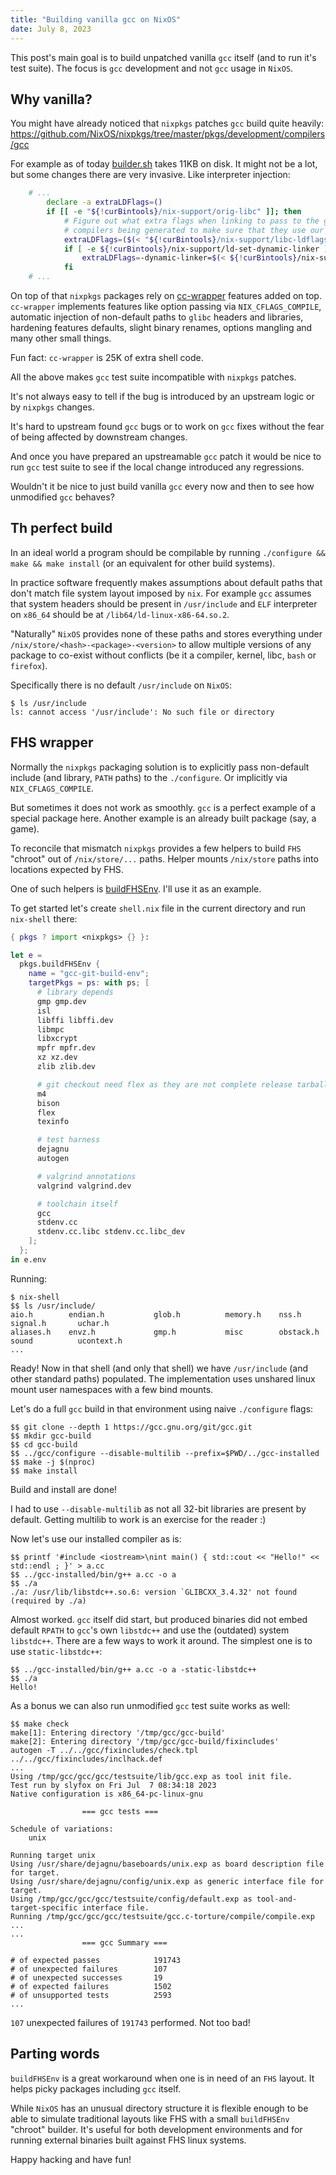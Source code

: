```yaml
---
title: "Building vanilla gcc on NixOS"
date: July 8, 2023
---
```


This post's main goal is to build unpatched vanilla `gcc` itself (and to
run it's test suite). The focus is `gcc` development and not `gcc` usage
in `NixOS`.

## Why vanilla?

You might have already noticed that `nixpkgs` patches `gcc` build quite
heavily:
<https://github.com/NixOS/nixpkgs/tree/master/pkgs/development/compilers/gcc>

For example as of today [builder.sh](https://github.com/NixOS/nixpkgs/blob/84822c43fcf6787f3680868d6f63e80b69244fbe/pkgs/development/compilers/gcc/builder.sh)
takes 11KB on disk. It might not be a lot, but some changes there are
very invasive. Like interpreter injection:

```bash
    # ...
        declare -a extraLDFlags=()
        if [[ -e "${!curBintools}/nix-support/orig-libc" ]]; then
            # Figure out what extra flags when linking to pass to the gcc
            # compilers being generated to make sure that they use our libc.
            extraLDFlags=($(< "${!curBintools}/nix-support/libc-ldflags") $(< "${!curBintools}/nix-support/libc-ldflags-before" || true))
            if [ -e ${!curBintools}/nix-support/ld-set-dynamic-linker ]; then
                extraLDFlags=-dynamic-linker=$(< ${!curBintools}/nix-support/dynamic-linker)
            fi
    # ...
```

On top of that `nixpkgs` packages rely on [cc-wrapper](https://github.com/NixOS/nixpkgs/blob/master/pkgs/build-support/cc-wrapper/default.nix)
features added on top. `cc-wrapper` implements features like option
passing via `NIX_CFLAGS_COMPILE`, automatic injection of non-default
paths to `glibc` headers and libraries, hardening features defaults,
slight binary renames, options mangling and many other small things.

Fun fact: `cc-wrapper` is 25K of extra shell code.

All the above makes `gcc` test suite incompatible with `nixpkgs`
patches.

It's not always easy to tell if the bug is introduced by an upstream
logic or by `nixpkgs` changes.

It's hard to upstream found `gcc` bugs or to work on `gcc` fixes
without the fear of being affected by downstream changes.

And once you have prepared an upstreamable `gcc` patch it would be nice
to run `gcc` test suite to see if the local change introduced any
regressions.

Wouldn't it be nice to just build vanilla `gcc` every now and then to
see how unmodified `gcc` behaves?

## Th perfect build

In an ideal world a program should be compilable by running
`./configure && make && make install` (or an equivalent for other build
systems).

In practice software frequently makes assumptions about default paths
that don't match file system layout imposed by `nix`. For example `gcc`
assumes that system headers should be present in `/usr/include` and
`ELF` interpreter on `x86_64` should be at `/lib64/ld-linux-x86-64.so.2`.

"Naturally" `NixOS` provides none of these paths and stores everything
under `/nix/store/<hash>-<package>-<version>` to allow multiple versions
of any package to co-exist without conflicts (be it a compiler, kernel,
libc, `bash` or `firefox`).

Specifically there is no default `/usr/include` on `NixOS`:

```
$ ls /usr/include
ls: cannot access '/usr/include': No such file or directory
```

## FHS wrapper

Normally the `nixpkgs` packaging solution is to explicitly pass
non-default include (and library, `PATH` paths) to the `./configure`.
Or implicitly via `NIX_CFLAGS_COMPILE`.

But sometimes it does not work as smoothly. `gcc` is a perfect example
of a special package here. Another example is an already built package
(say, a game).

To reconcile that mismatch `nixpkgs` provides a few helpers to build
`FHS` "chroot" out of `/nix/store/...` paths. Helper mounts `/nix/store`
paths into locations expected by FHS.

One of such helpers is [buildFHSEnv](https://nixos.org/manual/nixpkgs/stable/#sec-fhs-environments).
I'll use it as an example.

To get started let's create `shell.nix` file in the current directory
and run `nix-shell` there:

```nix
{ pkgs ? import <nixpkgs> {} }:

let e =
  pkgs.buildFHSEnv {
    name = "gcc-git-build-env";
    targetPkgs = ps: with ps; [
      # library depends
      gmp gmp.dev
      isl
      libffi libffi.dev
      libmpc
      libxcrypt
      mpfr mpfr.dev
      xz xz.dev
      zlib zlib.dev

      # git checkout need flex as they are not complete release tarballs
      m4
      bison
      flex
      texinfo

      # test harness
      dejagnu
      autogen

      # valgrind annotations
      valgrind valgrind.dev

      # toolchain itself
      gcc
      stdenv.cc
      stdenv.cc.libc stdenv.cc.libc_dev
    ];
  };
in e.env
```

Running:

```
$ nix-shell
$$ ls /usr/include/
aio.h        endian.h           glob.h          memory.h    nss.h           signal.h       uchar.h
aliases.h    envz.h             gmp.h           misc        obstack.h       sound          ucontext.h
...
```

Ready! Now in that shell (and only that shell) we have `/usr/include`
(and other standard paths) populated. The implementation uses unshared
linux mount user namespaces with a few bind mounts.

Let's do a full `gcc` build in that environment using naive
`./configure` flags:

```
$$ git clone --depth 1 https://gcc.gnu.org/git/gcc.git
$$ mkdir gcc-build
$$ cd gcc-build
$$ ../gcc/configure --disable-multilib --prefix=$PWD/../gcc-installed
$$ make -j $(nproc)
$$ make install
```

Build and install are done!

I had to use `--disable-multilib` as not all 32-bit libraries are
present by default. Getting multilib to work is an exercise for the
reader :)

Now let's use our installed compiler as is:

```
$$ printf '#include <iostream>\nint main() { std::cout << "Hello!" << std::endl ; }' > a.cc
$$ ../gcc-installed/bin/g++ a.cc -o a
$$ ./a
./a: /usr/lib/libstdc++.so.6: version `GLIBCXX_3.4.32' not found (required by ./a)
```

Almost worked. `gcc` itself did start, but produced binaries did not
embed default `RPATH` to `gcc`'s own `libstdc++` and use the (outdated)
system `libstdc++`. There are a few ways to work it around. The simplest
one is to use `static-libstdc++`:

```
$$ ../gcc-installed/bin/g++ a.cc -o a -static-libstdc++
$$ ./a
Hello!
```

As a bonus we can also run unmodified `gcc` test suite works as well:

```
$$ make check
make[1]: Entering directory '/tmp/gcc/gcc-build'
make[2]: Entering directory '/tmp/gcc/gcc-build/fixincludes'
autogen -T ../../gcc/fixincludes/check.tpl ../../gcc/fixincludes/inclhack.def
...
Using /tmp/gcc/gcc/gcc/testsuite/lib/gcc.exp as tool init file.
Test run by slyfox on Fri Jul  7 08:34:18 2023
Native configuration is x86_64-pc-linux-gnu

                === gcc tests ===

Schedule of variations:
    unix

Running target unix
Using /usr/share/dejagnu/baseboards/unix.exp as board description file for target.
Using /usr/share/dejagnu/config/unix.exp as generic interface file for target.
Using /tmp/gcc/gcc/gcc/testsuite/config/default.exp as tool-and-target-specific interface file.
Running /tmp/gcc/gcc/gcc/testsuite/gcc.c-torture/compile/compile.exp ...
...
                === gcc Summary ===

# of expected passes            191743
# of unexpected failures        107
# of unexpected successes       19
# of expected failures          1502
# of unsupported tests          2593
...
```

`107` unexpected failures of `191743` performed. Not too bad!

## Parting words

`buildFHSEnv` is a great workaround when one is in need of an `FHS`
layout. It helps picky packages including `gcc` itself.

While `NixOS` has an unusual directory structure it is flexible enough to
be able to simulate traditional layouts like FHS with a small
`buildFHSEnv` "chroot" builder. It's useful for both development
environments and for running external binaries built against FHS linux
systems.

Happy hacking and have fun!
